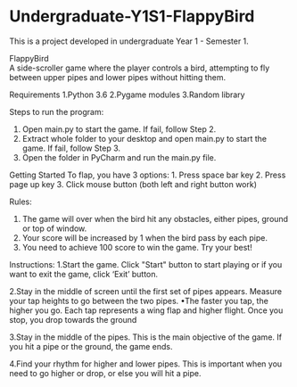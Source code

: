 # Undergraduate-Y1S1-FlappyBird

This is a project developed in undergraduate Year 1 - Semester 1.

FlappyBird<br>
A side-scroller game where the player controls a bird, attempting to fly between upper pipes and lower pipes without hitting them.

Requirements
1.Python 3.6
2.Pygame modules
3.Random library

Steps to run the program:
1. Open main.py to start the game. If fail, follow Step 2.
1. Extract whole folder to your desktop and open main.py to start the game. If fail, follow Step 3.
2. Open the folder in PyCharm and run the main.py file.

Getting Started
To flap, you have 3 options: 1. Press space bar key
			     2. Press page up key
			     3. Click mouse button (both left and right button work)
				
Rules: 
1. The game will over when the bird hit any obstacles, either pipes, ground or top of window.
2. Your score will be increased by 1 when the bird pass by each pipe. 
3. You need to achieve 100 score to win the game. Try your best!

Instructions:
1.Start the game. Click "Start" button to start playing or if you want to exit the game, click ‘Exit’ button.
 
2.Stay in the middle of screen until the first set of pipes appears. Measure your tap heights to go between the two pipes.
	•The faster you tap, the higher you go. Each tap represents a wing flap and higher flight. Once you stop, you drop towards the ground
 
3.Stay in the middle of the pipes. This is the main objective of the game. If you hit a pipe or the ground, the game ends.

4.Find your rhythm for higher and lower pipes. This is important when you need to go higher or drop, or else you will hit a pipe.
